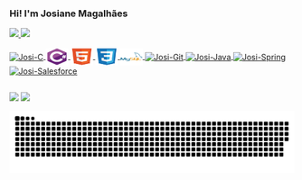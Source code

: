 ### Hi! I'm Josiane Magalhães

<div>
  <a href="https://github.com/JosianeCMagalhaes">
  <img height="180em" src="https://github-readme-stats.vercel.app/api?username=JosianeCMagalhaes&show_icons=true&theme=dracula&include_all_commits=true"/>
  <img height="180em" src="https://github-readme-stats.vercel.app/api/top-langs/?username=JosianeCMagalhaes&layout=compact&langs_count=7&theme=dracula"/>
 </div>

 <div style="display: inline_block"><br>
  <img align="center" alt="Josi-C" height="30" width="40" src="https://cdn.jsdelivr.net/gh/devicons/devicon/icons/c/c-original.svg">
  <img align="center" alt="Josi-CSharp" height="30" width="40" src="https://raw.githubusercontent.com/devicons/devicon/master/icons/csharp/csharp-original.svg">
  <img align="center" alt="Josi-HTML" height="30" width="40" src="https://raw.githubusercontent.com/devicons/devicon/master/icons/html5/html5-original.svg">
  <img align="center" alt="Josi-CSS" height="30" width="40" src="https://raw.githubusercontent.com/devicons/devicon/master/icons/css3/css3-original.svg">
  <img align="center" alt="Josi-MySQL" height="30" width="40" src="https://raw.githubusercontent.com/devicons/devicon/master/icons/mysql/mysql-original-wordmark.svg">
  <img align="center" alt="Josi-Git" height="30" width="40" src="https://cdn.jsdelivr.net/gh/devicons/devicon/icons/git/git-original.svg">
  <img align="center" alt="Josi-Java" height="30" width="40" src="https://cdn.jsdelivr.net/gh/devicons/devicon/icons/java/java-original.svg">
  <img align="center" alt="Josi-Spring" height="30" width="40" src="https://cdn.jsdelivr.net/gh/devicons/devicon/icons/spring/spring-original.svg">
  <img align="center" alt="Josi-Salesforce" height="30" width="40" src="https://cdn.jsdelivr.net/gh/devicons/devicon/icons/salesforce/salesforce-original.svg">
 </div>
 
  ##

<div> 
  <a href ="mailto:josymagalhaes18@gmail.com"><img src="https://img.shields.io/badge/-Gmail-%23333?style=for-the-badge&logo=gmail&logoColor=white" target="_blank"></a>
  <a href="https://www.linkedin.com/in/josianemagalhaes" target="_blank"><img src="https://img.shields.io/badge/-LinkedIn-%230077B5?style=for-the-badge&logo=linkedin&logoColor=white" target="_blank"></a> 
 
  ![Snake animation](https://github.com/JosianeCMagalhaes/JosianeCMagalhaes/blob/output/github-contribution-grid-snake.svg)
 
</div>
 

